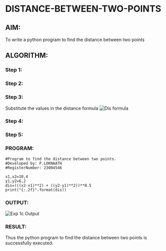 # DISTANCE-BETWEEN-TWO-POINTS

## AIM:
To write a python program to find the distance between two points
## ALGORITHM:
### Step 1: 
### Step 2: 
### Step 3: 
Substitute the values in the distance formula ![Dis formula](https://github.com/Loknaath-sec/DISTANCE-BETWEEN-TWO-POINTS/assets/145742558/6c338a2e-7066-4963-ad7b-f28093c4e380)

### Step 4: 
### Step 5: 
### PROGRAM:
```
#Program to find the distance between two points.
#Developed by: P.LOKNAATH
#RegisterNumber: 23004546

x1,x2=10,4
y1,y2=6,2
dis=(((x2-x1)**2) + ((y2-y1)**2))**0.5
print("{:.2f}".format(dis))
```

### OUTPUT:
![Exp 1c Output](https://github.com/Loknaath-sec/DISTANCE-BETWEEN-TWO-POINTS/assets/145742558/28329e32-c3f9-446a-ba3b-ffd0256bc6cf)


### RESULT:
Thus the python program to find the distance between two points is successfully executed.
